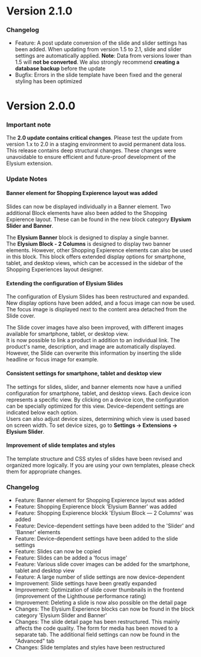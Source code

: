 # Version 2.1.0

### Changelog

- Feature: A post update conversion of the slide and slider settings has been added. When updating from version 1.5 to 2.1, slide and slider settings are automatically applied. **Note**: Data from versions lower than 1.5 will **not be converted**. We also strongly recommend **creating a database backup** before the update
- Bugfix: Errors in the slide template have been fixed and the general styling has been optimized

# Version 2.0.0

### Important note
The **2.0 update contains critical changes**. Please test the update from version 1.x to 2.0 in a staging environment to avoid permanent data loss.
This release contains deep structural changes. These changes were unavoidable to ensure efficient and future-proof development of the Elysium extension.

### Update Notes

#### Banner element for Shopping Expierence layout was added  
Slides can now be displayed individually in a Banner element. Two additional Block elements have also been added to the Shopping Expierence layout. These can be found in the new block category **Elysium Slider and Banner**.  

The **Elysium Banner** block is designed to display a single banner.  
The **Elysium Block - 2 Columns** is designed to display two banner elements. However, other Shopping Expierence elements can also be used in this block. This block offers extended display options for smartphone, tablet, and desktop views, which can be accessed in the sidebar of the Shopping Experiences layout designer.  

#### Extending the configuration of Elysium Slides
The configuration of Elysium Slides has been restructured and expanded. New display options have been added, and a focus image can now be used. The focus image is displayed next to the content area detached from the Slide cover.  

The Slide cover images have also been improved, with different images available for smartphone, tablet, or desktop view.  
It is now possible to link a product in addition to an individual link. The product's name, description, and image are automatically displayed. However, the Slide can overwrite this information by inserting the slide headline or focus image for example.

#### Consistent settings for smartphone, tablet and desktop view
The settings for slides, slider, and banner elements now have a unified configuration for smartphone, tablet, and desktop views. Each device icon represents a specific view. By clicking on a device icon, the configuration can be specially optimized for this view. Device-dependent settings are indicated below each option.  
Users can also adjust device sizes, determining which view is used based on screen width. To set device sizes, go to **Settings → Extensions → Elysium Slider**.

#### Improvement of slide templates and styles
The template structure and CSS styles of slides have been revised and organized more logically. If you are using your own templates, please check them for appropriate changes.

### Changelog
- Feature: Banner element for Shopping Expierence layout was added
- Feature: Shopping Expierence block 'Elysium Banner' was added
- Feature: Shopping Expierence blockk 'Elysium Block — 2 Columns' was added
- Feature: Device-dependent settings have been added to the 'Slider' and 'Banner' elements
- Feature: Device-dependent settings have been added to the slide settings
- Feature: Slides can now be copied
- Feature: Slides can be added a 'focus image'
- Feature: Various slide cover images can be added for the smartphone, tablet and desktop view
- Feature: A large number of slide settings are now device-dependent
- Improvement: Slide settings have been greatly expanded
- Improvement: Optimization of slide cover thumbnails in the frontend (improvement of the Lighthouse performance rating)
- Improvement: Deleting a slide is now also possible on the detail page
- Changes: The Elysium Experience blocks can now be found in the block category 'Elysium Slider and Banner'
- Changes: The slide detail page has been restructured. This mainly affects the code quality. The form for media has been moved to a separate tab. The additional field settings can now be found in the "Advanced" tab
- Changes: Slide templates and styles have been restructured